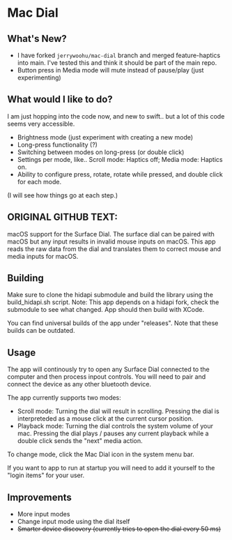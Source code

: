 # Mac Dial

## What's New?
- I have forked `jerrywoohu/mac-dial` branch and merged feature-haptics into main. I've tested this and think it should be part of the main repo.
- Button press in Media mode will mute instead of pause/play (just experimenting)

## What would I like to do?
I am just hopping into the code now, and new to swift.. but a lot of this code seems very accessible.
- Brightness mode (just experiment with creating a new mode)
- Long-press functionality (?)
- Switching between modes on long-press (or double click)
- Settings per mode, like.. Scroll mode: Haptics off; Media mode: Haptics on.
- Ability to configure press, rotate, rotate while pressed, and double click for each mode.

(I will see how things go at each step.)

## ORIGINAL GITHUB TEXT:

macOS support for the Surface Dial. The surface dial can be paired with macOS but any input results in invalid mouse inputs on macOS. This app reads the raw data from the dial and translates them to correct mouse and media inputs for macOS.

## Building

Make sure to clone the hidapi submodule and build the library using the build_hidapi.sh script. Note: This app depends on a hidapi fork, check the submodule to see what changed. App should then build with XCode.

You can find universal builds of the app under "releases". Note that these builds can be outdated.

## Usage

The app will continously try to open any Surface Dial connected to the computer and then process inpout controls. You will need to pair and connect the device  as any other bluetooth device.

The app currently supports two modes:
* Scroll mode: Turning the dial will result in scrolling. Pressing the dial is interpreteded as a mouse click at the current cursor position.
* Playback mode: Turning the dial controls the system volume of your mac. Pressing the dial plays / pauses any current playback while a double click sends the "next" media action.

To change mode, click the Mac Dial icon in the system menu bar.

If you want to app to run at startup you will need to add it yourself to the "login items" for your user.

## Improvements

* More input modes
* Change input mode using the dial itself
* ~~Smarter device discovery (currently tries to open the dial every 50 ms)~~
